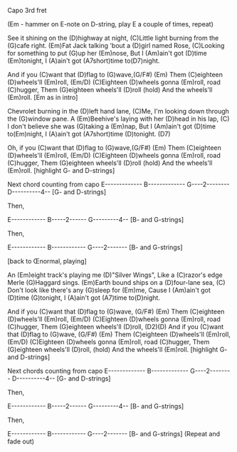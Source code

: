 Capo 3rd fret

(Em - hammer on E-note on D-string, play E a couple of times, repeat)

See it shining on the (D)highway at night,
(C)Little light burning from the (G)cafe right.
(Em)Fat Jack talking 'bout a (D)girl named Rose,
(C)Looking for something to put (G)up her (Em)nose,
But I (Am)ain't got (D)time (Em)tonight,
I (A)ain't got (A7short)time to(D7)night.

And if you (C)want that (D)flag to (G)wave,(G/F#) (Em)
Them (C)eighteen (D)wheels'll (Em)roll, (Em/D)
(C)Eighteen (D)wheels gonna (Em)roll, road (C)hugger,
Them (G)eighteen wheels'll (D)roll (hold)
And the wheels'll (Em)roll. [Em as in intro]

Chevrolet burning in the (D)left hand lane,
(C)Me, I'm looking down through the (G)window pane.
A (Em)Beehive's laying with her (D)head in his lap,
(C) I don't believe she was (G)taking a (Em)nap,
But I (Am)ain't got (D)time to(Em)night,
I (A)ain't got (A7short)time (D)tonight. (D7)

Oh, if you (C)want that (D)flag to (G)wave,(G/F#) (Em)
Them (C)eighteen (D)wheels'll (Em)roll, (Em/D)
(C)Eighteen (D)wheels gonna (Em)roll, road (C)hugger,
Them (G)eighteen wheels'll (D)roll (hold)
And the wheels'll (Em)roll. [highlight G- and D-strings]

Next chord counting from capo
E-------------
B-------------
G----2--------
D----------4--        [G- and D-strings]

Then,

E------------
B-----2------
G---------4--         [B- and G-strings]

Then,

E------------
B------------
G----2-------         [B- and G-strings]

[back to Œnormal‚ playing]

An (Em)eight track's playing me (D)"Silver Wings",
Like a (C)razor's edge Merle (G)Haggard sings.
(Em)Earth bound ships on a (D)four-lane sea,
(C) Don't look like there's any (G)sleep for (Em)me,
Cause I (Am)ain't got (D)time (G)tonight,
I (A)ain't got (A7)time to(D)night.

And if you (C)want that (D)flag to (G)wave, (G/F#) (Em)
Them (C)eighteen (D)wheels'll (Em)roll, (Em/D)
(C)Eighteen (D)wheels gonna (Em)roll, road (C)hugger,
Them (G)eighteen wheels'll (D)roll, (D2)(D)
And if you (C)want that (D)flag to (G)wave, (G/F#) (Em)
Them (C)eighteen (D)wheels'll (Em)roll, (Em/D)
(C)Eighteen (D)wheels gonna (Em)roll, road (C)hugger,
Them (G)eighteen wheels'll (D)roll, (hold)
And the wheels'll (Em)roll. [highlight G- and D-strings]

Next chords counting from capo
E-------------
B-------------
G----2--------
D----------4--        [G- and D-strings]

Then,

E------------
B-----2------
G---------4--         [B- and G-strings]

Then,

E------------
B------------
G----2-------         [B- and G-strings]
(Repeat and fade out)
